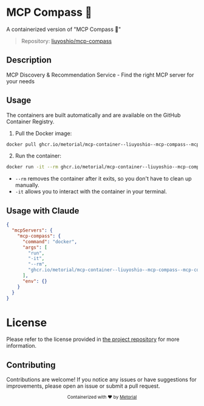 
# MCP Compass 🧭

A containerized version of "MCP Compass 🧭"

> Repository: [liuyoshio/mcp-compass](https://github.com/liuyoshio/mcp-compass)

## Description

MCP Discovery & Recommendation Service - Find the right MCP server for your needs


## Usage

The containers are built automatically and are available on the GitHub Container Registry.

1. Pull the Docker image:

```bash
docker pull ghcr.io/metorial/mcp-container--liuyoshio--mcp-compass--mcp-compass
```

2. Run the container:

```bash
docker run -it --rm ghcr.io/metorial/mcp-container--liuyoshio--mcp-compass--mcp-compass 
```

- `--rm` removes the container after it exits, so you don't have to clean up manually.
- `-it` allows you to interact with the container in your terminal.



## Usage with Claude

```json
{
  "mcpServers": {
    "mcp-compass": {
      "command": "docker",
      "args": [
        "run",
        "-it",
        "--rm",
        "ghcr.io/metorial/mcp-container--liuyoshio--mcp-compass--mcp-compass"
      ],
      "env": {}
    }
  }
}
```

# License

Please refer to the license provided in [the project repository](https://github.com/liuyoshio/mcp-compass) for more information.

## Contributing

Contributions are welcome! If you notice any issues or have suggestions for improvements, please open an issue or submit a pull request.

<div align="center">
  <sub>Containerized with ❤️ by <a href="https://metorial.com">Metorial</a></sub>
</div>
  